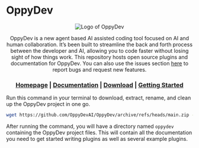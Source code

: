 # OppyDev

<div align="center">

![Logo of OppyDev](./Logo.png)

OppyDev is a new agent based AI assisted coding tool focused on AI and human collaboration. It’s been built to streamline the back and forth process between the developer and AI, allowing you to code faster without losing sight of how things work. This repository hosts open source plugins and documentation for OppyDev. You can also use the issues section [here](https://github.com/OppyDevAI/OppyDev/issues) to report bugs and request new features.

<h3>

[Homepage](https://oppydev.ai/) | [Documentation](https://oppydev.ai/documentation) | [Download](https://oppydev.ai/download) | [Getting Started](https://oppydev.ai/documentation)

</h3>

</div>
<div align="left">

Run this command in your terminal to download, extract, rename, and clean up the OppyDev project in one go.

```sh
wget https://github.com/OppyDevAI/OppyDev/archive/refs/heads/main.zip -O OppyDev-main.zip && unzip OppyDev-main.zip && mv OppyDev-main oppydev && rm OppyDev-main.zip
```

After running the command, you will have a directory named `oppydev` containing the OppyDev project files. This will contain all the documentation you need to get started writing plugins as well as several example plugins.

</div>